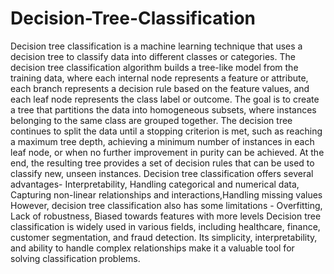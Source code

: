 # Decision-Tree-Classification
Decision tree classification is a machine learning technique that uses a decision tree to classify data into different classes or categories.
The decision tree classification algorithm builds a tree-like model from the training data, where each internal node represents a feature or attribute, each branch represents a decision rule based on the feature values, and each leaf node represents the class label or outcome. The goal is to create a tree that partitions the data into homogeneous subsets, where instances belonging to the same class are grouped together.
The decision tree continues to split the data until a stopping criterion is met, such as reaching a maximum tree depth, achieving a minimum number of instances in each leaf node, or when no further improvement in purity can be achieved. At the end, the resulting tree provides a set of decision rules that can be used to classify new, unseen instances.
Decision tree classification offers several advantages- Interpretability, Handling categorical and numerical data, Capturing non-linear relationships and interactions,Handling missing values
However, decision tree classification also has some limitations - Overfitting, Lack of robustness, Biased towards features with more levels
Decision tree classification is widely used in various fields, including healthcare, finance, customer segmentation, and fraud detection. Its simplicity, interpretability, and ability to handle complex relationships make it a valuable tool for solving classification problems.
